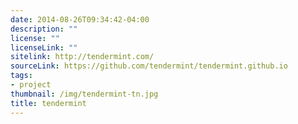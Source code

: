 ```yaml
---
date: 2014-08-26T09:34:42-04:00
description: ""
license: ""
licenseLink: ""
sitelink: http://tendermint.com/
sourceLink: https://github.com/tendermint/tendermint.github.io
tags:
- project
thumbnail: /img/tendermint-tn.jpg
title: tendermint
---
```


